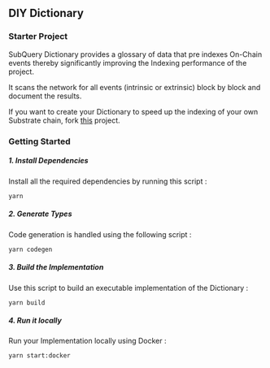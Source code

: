 

## DIY Dictionary

### Starter Project


SubQuery Dictionary provides a glossary of data that pre indexes On-Chain events thereby significantly improving the Indexing performance of the project.

It scans the network for all events (intrinsic or extrinsic) block by block and document the results.

If you want to create your Dictionary to speed up the indexing of your own Substrate chain, fork [this](https://github.com/subquery/subql-dictionary) project.


### Getting Started


##### 1. Install Dependencies 

Install all the required dependencies by running this script :

```
yarn
```

##### 2. Generate Types

Code generation is handled using the following script :

```
yarn codegen
```

##### 3. Build the Implementation

Use this script to build an executable implementation of the Dictionary :
```
yarn build
```

##### 4. Run it locally

Run your Implementation locally using Docker :

```
yarn start:docker
```